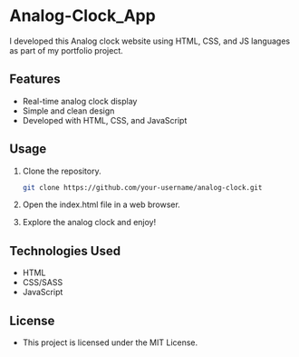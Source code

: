 # Analog-Clock_App

I developed this Analog clock website using HTML, CSS, and JS languages as part of my portfolio project.

## Features

- Real-time analog clock display
- Simple and clean design
- Developed with HTML, CSS, and JavaScript

## Usage

1. Clone the repository.
   ```bash
   git clone https://github.com/your-username/analog-clock.git

2. Open the index.html file in a web browser.

3. Explore the analog clock and enjoy!

## Technologies Used

- HTML
- CSS/SASS
- JavaScript

## License 

- This project is licensed under the MIT License.